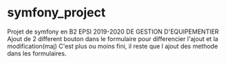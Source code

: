 # symfony_project
Projet de symfony en B2 EPSI 2019-2020 DE GESTION D'EQUIPEMENTIER
Ajout de 2 different bouton dans le formulaire pour differencier l'ajout et la modification(maj)
C'est plus ou moins fini, il reste que l ajout des methode dans les formulaires.
